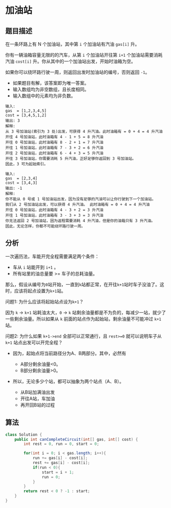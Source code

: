 # 加油站

## 题目描述

在一条环路上有 N 个加油站，其中第 `i` 个加油站有汽油 `gas[i]` 升。

你有一辆油箱容量无限的的汽车，从第 `i` 个加油站开往第 `i+1` 个加油站需要消耗汽油 `cost[i]` 升。你从其中的一个加油站出发，开始时油箱为空。

如果你可以绕环路行驶一周，则返回出发时加油站的编号，否则返回 `-1`。

* 如果题目有解，该答案即为唯一答案。
* 输入数组均为非空数组，且长度相同。
* 输入数组中的元素均为非负数。

```
输入: 
gas  = [1,2,3,4,5]
cost = [3,4,5,1,2]
输出: 3
解释:
从 3 号加油站(索引为 3 处)出发，可获得 4 升汽油。此时油箱有 = 0 + 4 = 4 升汽油
开往 4 号加油站，此时油箱有 4 - 1 + 5 = 8 升汽油
开往 0 号加油站，此时油箱有 8 - 2 + 1 = 7 升汽油
开往 1 号加油站，此时油箱有 7 - 3 + 2 = 6 升汽油
开往 2 号加油站，此时油箱有 6 - 4 + 3 = 5 升汽油
开往 3 号加油站，你需要消耗 5 升汽油，正好足够你返回到 3 号加油站。
因此，3 可为起始索引。

输入: 
gas  = [2,3,4]
cost = [3,4,3]
输出: -1
解释:
你不能从 0 号或 1 号加油站出发，因为没有足够的汽油可以让你行驶到下一个加油站。
我们从 2 号加油站出发，可以获得 4 升汽油。 此时油箱有 = 0 + 4 = 4 升汽油
开往 0 号加油站，此时油箱有 4 - 3 + 2 = 3 升汽油
开往 1 号加油站，此时油箱有 3 - 3 + 3 = 3 升汽油
你无法返回 2 号加油站，因为返程需要消耗 4 升汽油，但是你的油箱只有 3 升汽油。
因此，无论怎样，你都不可能绕环路行驶一周。
```

## 分析

一次遍历法，车能开完全程需要满足两个条件：

* 车从 `i` 站能开到 `i+1` 。
* 所有站里的油总量要 >= 车子的总耗油量。

那么，假设从编号为`0`站开始，一直到`k`站都正常，在开往`k+1`站时车子没油了。这时，应该将起点设置为`k+1`站。

问题1: 为什么应该将起始站点设为`k+1`？

因为 `k` -> `k+1` 站耗油太大，`0` -> `k` 站剩余油量都是不为负的，每减少一站，就少了一些剩余油量。所以如果从 `k` 前面的站点作为起始站，剩余油量不可能冲过 `k+1` 站。

问题2: 为什么如果 `k+1->end` 全部可以正常通行，且 `rest>=0` 就可以说明车子从 `k+1` 站点出发可以开完全程？

* 因为，起始点将当前路径分为A、B两部分。其中，必然有

    + A部分剩余油量<0。
    + B部分剩余油量>0。

* 所以，无论多少个站，都可以抽象为两个站点（A、B）。
    + 从B站加满油出发
    + 开往A站，车加油
    + 再开回B站的过程

## 算法

```java
class Solution {
    public int canCompleteCircuit(int[] gas, int[] cost) {
        int rest = 0, run = 0, start = 0;

        for(int i = 0; i < gas.length; i++){
            run += gas[i] - cost[i];
            rest += gas[i] - cost[i];
            if(run < 0){
                start = i + 1;
                run = 0;
            }
        }
        return rest < 0 ? -1 : start;
    }
}
```